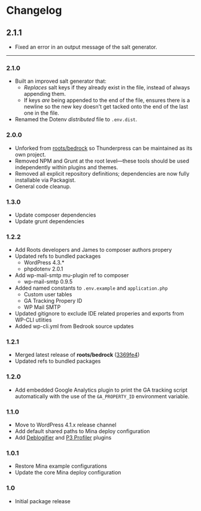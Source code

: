 # Changelog

## 2.1.1
- Fixed an error in an output message of the salt generator.

-----

### 2.1.0
- Built an improved salt generator that:
    - _Replaces_ salt keys if they already exist in the file, instead of always appending them.
    - If keys _are_ being appended to the end of the file, ensures there is a newline so the new key doesn't get tacked onto the end of the last one in the file.
- Renamed the Dotenv _distributed_ file to `.env.dist`.

### 2.0.0
- Unforked from [roots/bedrock](https://github.com/roots/bedrock) so Thunderpress can be maintained as its own project.
- Removed NPM and Grunt at the root level—these tools should be used independently within plugins and themes.
- Removed all explicit repository definitions; dependencies are now fully installable via Packagist.
- General code cleanup.

### 1.3.0
- Update composer dependencies
- Update grunt dependencies

### 1.2.2
- Add Roots developers and James to composer authors propery
- Updated refs to bundled packages  
    - WordPress 4.3.*
    - phpdotenv 2.0.1
- Add wp-mail-smtp mu-plugin ref to composer  
    - wp-mail-smtp 0.9.5
- Added named constants to `.env.example` and `application.php`  
    - Custom user tables
    - GA Tracking Propery ID
    - WP Mail SMTP
- Updated gitignore to exclude IDE related properies and exports from WP-CLI utlities  
- Added wp-cli.yml from Bedrook source updates


### 1.2.1

- Merged latest release of **roots/bedrock** ([3369fe4](https://github.com/roots/bedrock/tree/3369fe4))
- Updated refs to bundled packages

### 1.2.0

- Add embedded Google Analytics plugin to print the GA tracking script automatically with the use of the `GA_PROPERTY_ID` environment variable.

### 1.1.0

- Move to WordPress 4.1.x release channel
- Add default shared paths to Mina deploy configuration
- Add [Deblogifier](https://github.com/asmbs/wp-deblogify) and [P3 Profiler](https://wordpress.org/plugins/p3-profiler/) plugins

### 1.0.1

- Restore Mina example configurations
- Update the core Mina deploy configuration

### 1.0

- Initial package release
